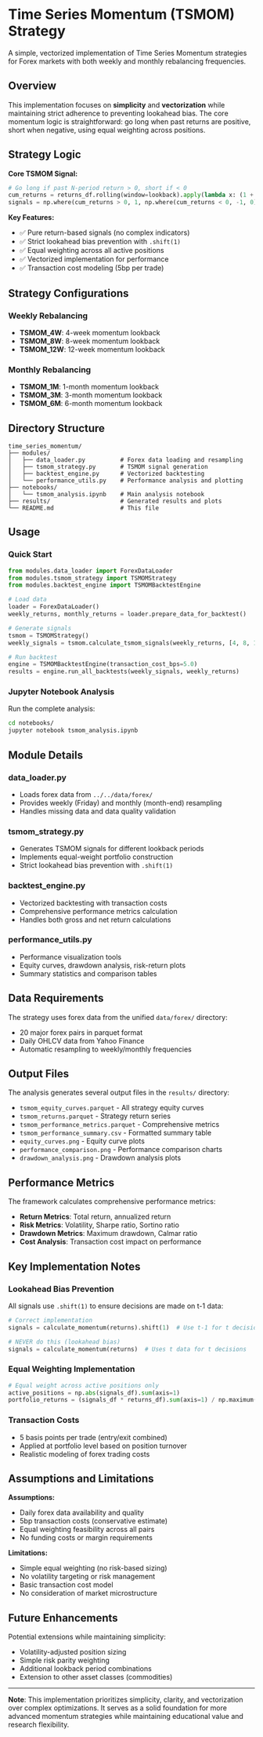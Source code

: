 # Time Series Momentum (TSMOM) Strategy

A simple, vectorized implementation of Time Series Momentum strategies for Forex markets with both weekly and monthly rebalancing frequencies.

## Overview

This implementation focuses on **simplicity** and **vectorization** while maintaining strict adherence to preventing lookahead bias. The core momentum logic is straightforward: go long when past returns are positive, short when negative, using equal weighting across positions.

## Strategy Logic

**Core TSMOM Signal:**
```python
# Go long if past N-period return > 0, short if < 0
cum_returns = returns_df.rolling(window=lookback).apply(lambda x: (1 + x).prod() - 1).shift(1)
signals = np.where(cum_returns > 0, 1, np.where(cum_returns < 0, -1, 0))
```

**Key Features:**
- ✅ Pure return-based signals (no complex indicators)
- ✅ Strict lookahead bias prevention with `.shift(1)`
- ✅ Equal weighting across all active positions
- ✅ Vectorized implementation for performance
- ✅ Transaction cost modeling (5bp per trade)

## Strategy Configurations

### Weekly Rebalancing
- **TSMOM_4W**: 4-week momentum lookback
- **TSMOM_8W**: 8-week momentum lookback
- **TSMOM_12W**: 12-week momentum lookback

### Monthly Rebalancing
- **TSMOM_1M**: 1-month momentum lookback
- **TSMOM_3M**: 3-month momentum lookback
- **TSMOM_6M**: 6-month momentum lookback

## Directory Structure

```
time_series_momentum/
├── modules/
│   ├── data_loader.py          # Forex data loading and resampling
│   ├── tsmom_strategy.py       # TSMOM signal generation
│   ├── backtest_engine.py      # Vectorized backtesting
│   └── performance_utils.py    # Performance analysis and plotting
├── notebooks/
│   └── tsmom_analysis.ipynb    # Main analysis notebook
├── results/                    # Generated results and plots
└── README.md                   # This file
```

## Usage

### Quick Start
```python
from modules.data_loader import ForexDataLoader
from modules.tsmom_strategy import TSMOMStrategy
from modules.backtest_engine import TSMOMBacktestEngine

# Load data
loader = ForexDataLoader()
weekly_returns, monthly_returns = loader.prepare_data_for_backtest()

# Generate signals
tsmom = TSMOMStrategy()
weekly_signals = tsmom.calculate_tsmom_signals(weekly_returns, [4, 8, 12], 'weekly')

# Run backtest
engine = TSMOMBacktestEngine(transaction_cost_bps=5.0)
results = engine.run_all_backtests(weekly_signals, weekly_returns)
```

### Jupyter Notebook Analysis
Run the complete analysis:
```bash
cd notebooks/
jupyter notebook tsmom_analysis.ipynb
```

## Module Details

### data_loader.py
- Loads forex data from `../../data/forex/`
- Provides weekly (Friday) and monthly (month-end) resampling
- Handles missing data and data quality validation

### tsmom_strategy.py
- Generates TSMOM signals for different lookback periods
- Implements equal-weight portfolio construction
- Strict lookahead bias prevention with `.shift(1)`

### backtest_engine.py
- Vectorized backtesting with transaction costs
- Comprehensive performance metrics calculation
- Handles both gross and net return calculations

### performance_utils.py
- Performance visualization tools
- Equity curves, drawdown analysis, risk-return plots
- Summary statistics and comparison tables

## Data Requirements

The strategy uses forex data from the unified `data/forex/` directory:
- 20 major forex pairs in parquet format
- Daily OHLCV data from Yahoo Finance
- Automatic resampling to weekly/monthly frequencies

## Output Files

The analysis generates several output files in the `results/` directory:
- `tsmom_equity_curves.parquet` - All strategy equity curves
- `tsmom_returns.parquet` - Strategy return series
- `tsmom_performance_metrics.parquet` - Comprehensive metrics
- `tsmom_performance_summary.csv` - Formatted summary table
- `equity_curves.png` - Equity curve plots
- `performance_comparison.png` - Performance comparison charts
- `drawdown_analysis.png` - Drawdown analysis plots

## Performance Metrics

The framework calculates comprehensive performance metrics:
- **Return Metrics**: Total return, annualized return
- **Risk Metrics**: Volatility, Sharpe ratio, Sortino ratio
- **Drawdown Metrics**: Maximum drawdown, Calmar ratio
- **Cost Analysis**: Transaction cost impact on performance

## Key Implementation Notes

### Lookahead Bias Prevention
All signals use `.shift(1)` to ensure decisions are made on t-1 data:
```python
# Correct implementation
signals = calculate_momentum(returns).shift(1)  # Use t-1 for t decisions

# NEVER do this (lookahead bias)
signals = calculate_momentum(returns)  # Uses t data for t decisions
```

### Equal Weighting Implementation
```python
# Equal weight across active positions only
active_positions = np.abs(signals_df).sum(axis=1)
portfolio_returns = (signals_df * returns_df).sum(axis=1) / np.maximum(active_positions, 1)
```

### Transaction Costs
- 5 basis points per trade (entry/exit combined)
- Applied at portfolio level based on position turnover
- Realistic modeling of forex trading costs

## Assumptions and Limitations

**Assumptions:**
- Daily forex data availability and quality
- 5bp transaction costs (conservative estimate)
- Equal weighting feasibility across all pairs
- No funding costs or margin requirements

**Limitations:**
- Simple equal weighting (no risk-based sizing)
- No volatility targeting or risk management
- Basic transaction cost model
- No consideration of market microstructure

## Future Enhancements

Potential extensions while maintaining simplicity:
- Volatility-adjusted position sizing
- Simple risk parity weighting
- Additional lookback period combinations
- Extension to other asset classes (commodities)

---

**Note**: This implementation prioritizes simplicity, clarity, and vectorization over complex optimizations. It serves as a solid foundation for more advanced momentum strategies while maintaining educational value and research flexibility.